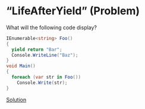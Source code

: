 # “LifeAfterYield” (Problem)

What will the following code display?

```cs
IEnumerable<string> Foo()
{
  yield return "Bar";
  Console.WriteLine("Baz");
}
void Main()
{
  foreach (var str in Foo())
    Console.Write(str);
}
```

[Solution](./LifeAfterYield-S.md)